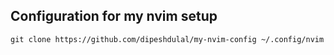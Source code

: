 ## Configuration for my nvim setup 

```
git clone https://github.com/dipeshdulal/my-nvim-config ~/.config/nvim
```
